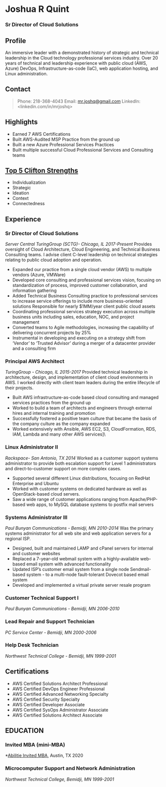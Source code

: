 # Joshua R Quint
### Sr Director of Cloud Solutions

## Profile
An immersive leader with a demonstrated history of strategic and technical leadership in the Cloud technology professional services industry.  Over 20 years of technical and leadership experience with public cloud (AWS, Azure) DevOps, Infrastructure-as-code (IaC), web application hosting, and Linux administration.

## Contact
> Phone:  218-368-4043
> Email: mr.joshq@gmail.com
> LinkedIn: <linkedin.com/in/mrjoshq>

## Highlights
-  Earned 7 AWS Certifications
-  Built AWS-Audited MSP Practice from the ground up
-  Built a new Azure Professional Services Practices
-  Built multiple successful Cloud Professional Services and Consulting teams

## [Top 5 Clifton Strengths](http://www.gallup.com/cliftonstrengths/en/252137/home.aspx#utm_source=social&utm_medium=dashboard_sharing&utm_content=cliftonstrengths)
- Individualization
- Strategic
- Ideation
- Context
- Connectedness

## Experience

### Sr Director of Cloud Solutions
*Server Central TuringGroup (SCTG)- Chicago, IL 2017-Present*
Provides oversight of Cloud Architecture, Cloud Engineering, and Technical Business Consulting teams.  I advise client C-level leadership on technical strategies relating to public cloud adoption and operation.
- Expanded our practice from a single cloud vendor (AWS) to multiple vendors (Azure, VMWare)
- Developed core consulting and professional services vision, focusing on standardization of process, improved customer collaboration, and information gathering
- Added Technical Business Consulting practice to professional services to increase service offerings to include more business-oriented solutions
Responsible for nearly $1MM/year client public cloud assets
- Coordinating professional services strategy execution across multiple business units including sales, education, NOC, and project management
- Converted teams to Agile methodologies, increasing the capability of delivering concurrent projects by 25%
- Instrumental in developing and executing on a strategy shift from ‘Vendor’ to ‘Trusted Advisor’ during a merger of a datacenter provider and a consulting firm

### Principal AWS Architect
*TuringGroup - Chicago, IL 2015-2017*
Provided technical leadership in architecture, design, and implementation of client cloud environments in AWS.  I worked directly with client team leaders during the entire lifecycle of their projects.
- Built AWS infrastructure-as-code based cloud consulting and managed services practices from the ground up
- Worked to build a team of architects and engineers through external hires and internal training and promotion
- Successfully fostered a positive team culture that became the basis of the company culture as the company expanded
- Worked extensively with Ansible, AWS EC2, S3, CloudFormation, RDS, IAM, Lambda and many other AWS services]\

### Linux Administrator II
*Rackspace- San Antonio, TX 2014*
Worked as a customer support systems administrator to provide both escalation support for Level 1 administrators and direct-to-customer support on more complex cases.
- Supported several different Linux distributions, focusing on RedHat Enterprise and Ubuntu
- Worked with customer systems on dedicated hardware as well as OpenStack-based cloud servers.
- Saw a wide range of customer applications ranging from Apache/PHP-based web apps, to MySQL database systems to postfix mail servers

### Systems Administrator III
*Paul Bunyan Communications - Bemidji, MN 2010-2014*
Was the primary systems administrator for all web site and web application servers for a regional ISP.  
- Designed, built and maintained LAMP and cPanel servers for internal and customer websites
- Replaced a 7-year-old webmail system with a highly-available web-based email system with advanced functionality
- Updated ISP’s customer email system from a single node Sendmail-based system - to a multi-node fault-tolerant Dovecot based email system
- Developed and implemented a virtual private server resale program

### Customer Technical Support I
*Paul Bunyan Communications - Bemidji, MN 2006-2010*

### Lead Repair and Support Technician
*PC Service Center - Bemidji, MN 2000-2006*

### Help Desk Technician
*Northwest Technical College - Bemidji, MN 1999-2001*

## Certifications
- AWS Certified Solutions Architect Professional
- AWS Certified DevOps Engineer Professional
- AWS Certified Advanced Networking Specialty
- AWS Certified Security Specialty
- AWS Certified Developer Associate
- AWS Certified SysOps Administrator Associate
- AWS Certified Solutions Architect Associate

## EDUCATION

### Invited MBA (mini-MBA)
*[Abilitie Invited MBA](https://invitedmba.com/), Austin, TX 2020

### Microcomputer Support and Network Administration
*Northwest Technical College, Bemidji, MN 1999-2001*
